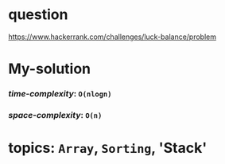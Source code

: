 # question
https://www.hackerrank.com/challenges/luck-balance/problem

# **My-solution**

### _time-complexity_: `O(nlogn)`
### _space-complexity_: `O(n)`



# topics: `Array`, `Sorting`, 'Stack'
